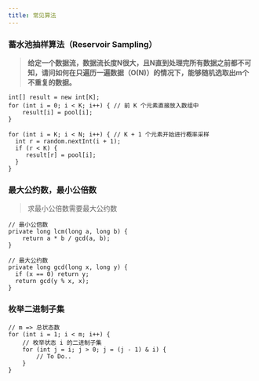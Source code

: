 ```yaml
---
title: 常见算法
---
```


### 蓄水池抽样算法（Reservoir Sampling）

> **给定一个数据流，数据流长度N很大，且N直到处理完所有数据之前都不可知，请问如何在只遍历一遍数据（O(N)）的情况下，能够随机选取出m个不重复的数据。**

```
int[] result = new int[K];
for (int i = 0; i < K; i++) { // 前 K 个元素直接放入数组中
 	result[i] = pool[i];
}

for (int i = K; i < N; i++) { // K + 1 个元素开始进行概率采样
  int r = random.nextInt(i + 1);
  if (r < K) {
 	 result[r] = pool[i];
  }
}
```

### 最大公约数，最小公倍数

> 求最小公倍数需要最大公约数

```
// 最小公倍数
private long lcm(long a, long b) {
	return a * b / gcd(a, b);
}
    
// 最大公约数
private long gcd(long x, long y) {
  if (x == 0) return y;
  return gcd(y % x, x);
}
```

### 枚举二进制子集

```
// m => 总状态数
for (int i = 1; i < m; i++) {
    // 枚举状态 i 的二进制子集
    for (int j = i; j > 0; j = (j - 1) & i) {
        // To Do..
    }
}
```